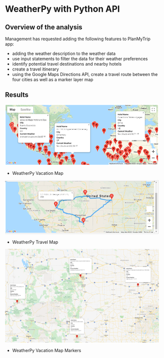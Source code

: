 # WeatherPy with Python API

## Overview of the analysis

 Management has requested adding the following features to PlanMyTrip app:

- adding the weather description to the weather data
- use input statements to filter the data for their weather preferences
- identify potential travel destinations and nearby hotels
- create a travel itinerary
- using the Google Maps Directions API, create a travel route between the four cities as well as a marker layer map

## Results

![This is an image](Vacation_Search/WeatherPy_vacation_map.png)
- WeatherPy Vacation Map
 
 
![This is an image](Vacation_Itinerary/WeatherPy_travel_map.PNG)
- WeatherPy Travel Map
 
 
![This is an image](Vacation_Itinerary/WeatherPy_travel_map_markers.png)
- WeatherPy Vacation Map Markers


